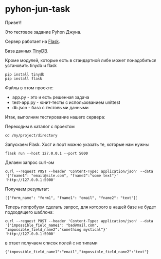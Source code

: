 # pyhon-jun-task

Привет!

Это тестовое задание Pyhon Джуна.

Сервер работает на [Flask](https://flask.palletsprojects.com/en/2.2.x/).

База данных [TinyDB](https://tinydb.readthedocs.io/en/latest/).

Кроме модулей, которые есть в стандартной либе может понадобиться установить tinydb и flask
```
pip install tinydb
pip install flask
```

Файлы в этом проекте:
- app.py        - это и есть решенная задача
- test-app.py   - юнит-тесты с использованием unittest
- db.json       - база с тестовыми данными


Итак, выполним тестирование нашего сервера:

Переходим в каталог с проектом
```
cd /my/project/directory
```
Запускаем Flask. Хост и порт можно указать те, которые нам нужны
```
flask run --host 127.0.0.1 --port 5000
```
Делаем запрос curl-ом
```
curl --request POST --header 'Content-Type: application/json' --data '{"fname1": "email@site.com", "fname2":"some text"}' 'http://127.0.0.1:5000'
```
Получаем результат:
```
[{"form_name": "form1", "fname1": "email", "fname2": "text"}] 
```
Теперь попробуем сделать запрос, для которого в нашей базе не будет подходящего шаблона:
```
curl --request POST --header 'Content-Type: application/json' --data '{"impossible_field_name1": "bad@mail.com", "impossible_field_name2":"something mystical"}' 'http://127.0.0.1:5000'
```
в ответ получаем список полей с их типами
```
{"impossible_field_name1":"email","impossible_field_name2":"text"}
```
